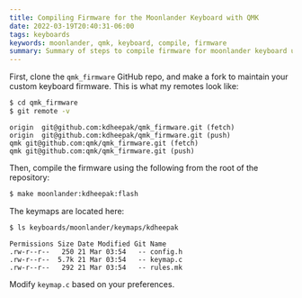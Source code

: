 ```yaml
---
title: Compiling Firmware for the Moonlander Keyboard with QMK
date: 2022-03-19T20:40:31-06:00
tags: keyboards
keywords: moonlander, qmk, keyboard, compile, firmware
summary: Summary of steps to compile firmware for moonlander keyboard using QMK
---
```


First, clone the `qmk_firmware` GitHub repo, and make a fork to maintain your custom keyboard firmware.
This is what my remotes look like:

```bash
$ cd qmk_firmware
$ git remote -v
```

```
origin	git@github.com:kdheepak/qmk_firmware.git (fetch)
origin	git@github.com:kdheepak/qmk_firmware.git (push)
qmk	git@github.com:qmk/qmk_firmware.git (fetch)
qmk	git@github.com:qmk/qmk_firmware.git (push)
```

Then, compile the firmware using the following from the root of the repository:

```bash
$ make moonlander:kdheepak:flash
```

The keymaps are located here:

```bash
$ ls keyboards/moonlander/keymaps/kdheepak
```

```
Permissions Size Date Modified Git Name
.rw-r--r--   250 21 Mar 03:54   -- config.h
.rw-r--r--  5.7k 21 Mar 03:54   -- keymap.c
.rw-r--r--   292 21 Mar 03:54   -- rules.mk
```

Modify `keymap.c` based on your preferences.
